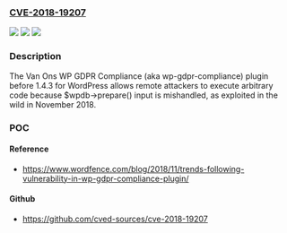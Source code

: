 ### [CVE-2018-19207](https://cve.mitre.org/cgi-bin/cvename.cgi?name=CVE-2018-19207)
![](https://img.shields.io/static/v1?label=Product&message=n%2Fa&color=blue)
![](https://img.shields.io/static/v1?label=Version&message=n%2Fa&color=blue)
![](https://img.shields.io/static/v1?label=Vulnerability&message=n%2Fa&color=brighgreen)

### Description

The Van Ons WP GDPR Compliance (aka wp-gdpr-compliance) plugin before 1.4.3 for WordPress allows remote attackers to execute arbitrary code because $wpdb->prepare() input is mishandled, as exploited in the wild in November 2018.

### POC

#### Reference
- https://www.wordfence.com/blog/2018/11/trends-following-vulnerability-in-wp-gdpr-compliance-plugin/

#### Github
- https://github.com/cved-sources/cve-2018-19207

